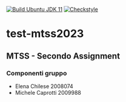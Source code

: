 [![Build Ubuntu JDK 11](https://github.com/caprosoft/test-mtss2/actions/workflows/build.yml/badge.svg)](https://github.com/caprosoft/test-mtss2/actions/workflows/build.yml)
[![Checkstyle](https://github.com/caprosoft/test-mtss2/actions/workflows/checkstyle.yml/badge.svg)](https://github.com/caprosoft/test-mtss2/actions/workflows/checkstyle.yml)
# test-mtss2023

## MTSS - Secondo Assignment
### Componenti gruppo
- Elena Chilese 2008074
- Michele Caprotti 2009988

